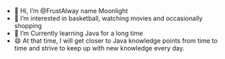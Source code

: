 - 👋 Hi, I’m @FrustAlway name Moonlight
- 👀 I’m interested in basketball, watching movies and occasionally shopping
- 🌱 I’m Currently learning Java for a long time
- 😄 At that time, I will get closer to Java knowledge points from time to time and strive to keep up with new knowledge every day.
<!---
FrustAlway/FrustAlway is a ✨ special ✨ repository because its `README.md` (this file) appears on your GitHub profile.
You can click the Preview link to take a look at your changes.
--->
